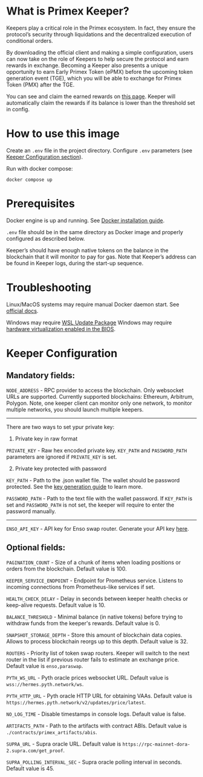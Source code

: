# What is Primex Keeper?

Keepers play a critical role in the Primex ecosystem. In fact, they ensure the protocol’s security through liquidations and the decentralized execution of conditional orders.

By downloading the official client and making a simple configuration, users can now take on the role of Keepers to help secure the protocol and earn rewards in exchange. Becoming a Keeper also presents a unique opportunity to earn Early Primex Token (ePMX) before the upcoming token generation event (TGE), which you will be able to exchange for Primex Token (PMX) after the TGE.

You can see and claim the earned rewards on [this page](https://app.primex.finance/#/keeper-rewards). Keeper will automatically claim the rewards if its balance is lower than the threshold set in config.

# How to use this image

Create an `.env` file in the project directory. Configure `.env` parameters (see [Keeper Configuration section](#keeper-configuration)). 

Run with docker compose:

`docker compose up`


# Prerequisites

Docker engine is up and running. See [Docker installation guide](https://docs.docker.com/engine/install/).

`.env` file should be in the same directory as Docker image and properly configured as described below.

Keeper’s should have enough native tokens on the balance in the blockchain that it will monitor to pay for gas. Note that Keeper’s address can be found in Keeper logs, during the start-up sequence.

# Troubleshooting

Linux/MacOS systems may require manual Docker daemon start. See [official docs](https://docs.docker.com/engine/daemon/start/).

Windows may require [WSL Update Package](https://learn.microsoft.com/en-us/windows/wsl/install-manual#step-4---download-the-linux-kernel-update-package)
Windows may require [hardware virtualization enabled in the BIOS](https://docs.docker.com/desktop/troubleshoot/topics/#virtualization).

# Keeper Configuration

## Mandatory fields:
`NODE_ADDRESS` - RPC provider to access the blockchain. Only websocket URLs are supported. Currently supported blockchains: Ethereum, Arbitrum, Polygon. Note, one keeper client can monitor only one network, to monitor multiple networks, you should launch multiple keepers.

-----

There are two ways to set ypur private key:

1) Private key in raw format
   
`PRIVATE_KEY` - Raw hex encoded private key. `KEY_PATH` and `PASSWORD_PATH` parameters are ignored if `PRIVATE_KEY` is set. 

2) Private key protected with password

`KEY_PATH` - Path to the .json wallet file. The wallet should be password protected. See the [key generation guide](https://geth.ethereum.org/docs/fundamentals/account-management) to learn more.

`PASSWORD_PATH` - Path to the text file with the wallet password. If `KEY_PATH` is set and `PASSWORD_PATH` is not set, the keeper will require to enter the password manually.

----

`ENSO_API_KEY` - API key for Enso swap router. Generate your API key [here](https://shortcuts.enso.finance/developers).

## Optional fields:

`PAGINATION_COUNT` - Size of a chunk of items when loading positions or orders from the blockchain. Default value is 100.

`KEEPER_SERVICE_ENDPOINT` - Endpoint for Prometheus service. Listens to incoming connections from Prometheus-like services if set. 

`HEALTH_CHECK_DELAY` - Delay in seconds between keeper health checks or keep-alive requests. Default value is 10.

`BALANCE_THRESHOLD` - Minimal balance (in native tokens) before trying to withdraw funds from the keeper's rewards. Default value is 0.

`SNAPSHOT_STORAGE_DEPTH` - Store this amount of blockchain data copies. Allows to process blockchain reorgs up to this depth. Default value is 32.

`ROUTERS` - Priority list of token swap routers. Keeper will switch to the next router in the list if previous router fails to estimate an exchange price. Default value is `enso,paraswap`.

`PYTH_WS_URL` - Pyth oracle prices websocket URL. Default value is `wss://hermes.pyth.network/ws`.

`PYTH_HTTP_URL`  - Pyth oracle HTTP URL for obtaining VAAs. Default value is `https://hermes.pyth.network/v2/updates/price/latest`.

`NO_LOG_TIME` - Disable timestamps in console logs. Default value is false.

`ARTIFACTS_PATH` - Path to the artifacts with contract ABIs. Default value is `./contracts/primex_artifacts/abis`.

`SUPRA_URL` - Supra oracle URL. Default value is `https://rpc-mainnet-dora-2.supra.com/get_proof`.

`SUPRA_POLLING_INTERVAL_SEC` - Supra oracle polling interval in seconds. Default value is 45.
